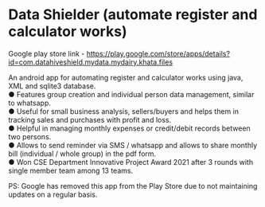 # Data Shielder (automate register and calculator works)
Google play store link - https://play.google.com/store/apps/details?id=com.datahiveshield.mydata.mydairy.khata.files<br>

An android app for automating register and calculator works using java, XML and sqlite3 database. <br>
● Features group creation and individual person data management, similar to whatsapp. <br>
● Useful for small business analysis, sellers/buyers and helps them in tracking sales and purchases with profit and loss. <br>
● Helpful in managing monthly expenses or credit/debit records between two persons. <br>
● Allows to send reminder via SMS / whatsapp and allows to share monthly bill (individual / whole group) in the pdf form. <br>
● Won CSE Department Innovative Project Award 2021 after 3 rounds with single member team among 13 teams.<br>

PS: Google has removed this app from the Play Store due to not maintaining updates on a regular basis.

